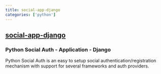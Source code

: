 ```yaml
---
title: social-app-django
categories: ['python']
---
```

## [social-app-django](https://github.com/python-social-auth/social-app-django)

### Python Social Auth - Application - Django


Python Social Auth is an easy to setup social authentication/registration
mechanism with support for several frameworks and auth providers.
